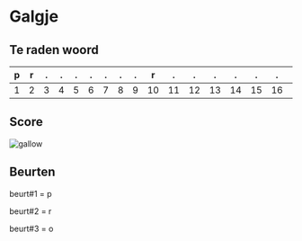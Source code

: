 # Galgje

## Te raden woord

|p|r|.|.|.|.|.|.|.|r|.|.|.|.|.|.|.|.|.|.|.|.|.|
|-|-|-|-|-|-|-|-|-|-|-|-|-|-|-|-|-|-|-|-|-|-|-|
|1|2|3|4|5|6|7|8|9|10|11|12|13|14|15|16|17|18|19|20|21|22|23|

## Score
![gallow](./images/1.png)

## Beurten

beurt#1 = p

beurt#2 = r

beurt#3 = o
